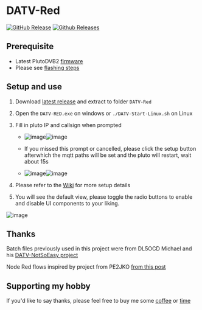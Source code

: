 # DATV-Red
[![GitHub Release](https://img.shields.io/github/v/release/Psynosaur/DATV-Red.svg)](https://github.com/Psynosaur/DATV-Red/releases/latest)  [![Github Releases](https://img.shields.io/github/downloads/Psynosaur/DATV-Red/total.svg)](https://github.com/Psynosaur/DATV-Red/releases/latest)
## Prerequisite
- Latest PlutoDVB2 [firmware](https://github.com/F5OEO/plutosdr-fw/releases)
- Please see [flashing steps](https://github.com/Psynosaur/DATV-Red/wiki#flashing-steps)

## Setup and use
1. Download [latest release](https://github.com/Psynosaur/DATV-Red/releases) and extract to folder `DATV-Red`

2. Open the `DATV-RED.exe` on windows or `./DATV-Start-Linux.sh` on Linux

3. Fill in pluto IP and callsign when prompted 
   - ![image](https://github.com/Psynosaur/DATV-Red/assets/26934113/00e838cb-3d4e-4fe0-b610-449a343060ef)![image](https://github.com/Psynosaur/DATV-Red/assets/26934113/7192efc2-e02d-4e60-9332-be3d219206c0)

   - If you missed this prompt or cancelled, please click the setup button afterwhich the mqtt paths will be set and the pluto will restart, wait about 15s
   - ![image](https://github.com/Psynosaur/DATV-Red/assets/26934113/ecfb21b7-e148-4ab2-a497-0495d5fd14a7)![image](https://github.com/Psynosaur/DATV-Red/assets/26934113/37f20566-e88c-4b93-9b5a-59f16466f469)
 
4. Please refer to the [Wiki](https://github.com/Psynosaur/DATV-Red/wiki) for more setup details

5. You will see the default view, please toggle the radio buttons to enable and disable UI components to your liking.

![image](https://github.com/Psynosaur/DATV-Red/assets/26934113/0a73d0de-1e29-4694-8d71-54c29df8c3aa)


## Thanks
Batch files previously used in this project were from DL5OCD Michael and his [DATV-NotSoEasy project](https://groups.io/g/plutodvb/message/257)

Node Red flows inspired by project from PE2JKO [from this post](https://www.pg540.org/wiki/index.php/RFE_for_PlutoDVB2)

## Supporting my hobby
If you'd like to say thanks, please feel free to buy me some [coffee](https://www.buymeacoffee.com/ohansmitg) or [time](https://paypal.me/zs1sci?country.x=ZA&locale.x=en_US)
